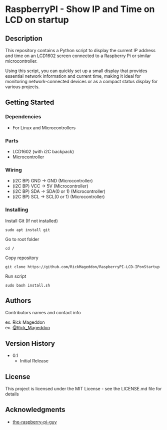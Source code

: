 # RaspberryPI - Show IP and Time on LCD on startup


## Description

This repository contains a Python script to display the current IP address and time on an LCD1602 screen connected to a Raspberry Pi or similar microcontroller.

Using this script, you can quickly set up a small display that provides essential network information and current time, making it ideal for monitoring network-connected devices or as a compact status display for various projects.

## Getting Started

### Dependencies

* For Linux and Microcontrollers

### Parts

* LCD1602 (with i2C backpack)
* Microcontroller

### Wiring

* (i2C BP) GND -> GND (Microcontroller)
* (i2C BP) VCC -> 5V (Microcontroller)
* (i2C BP) SDA -> SDA(0 or 1) (Microcontroller)
* (i2C BP) SCL -> SCL(0 or 1) (Microcontroller)

### Installing


Install Git (If not installed)
```terminal
sudo apt install git
```


Go to root folder
```terminal
cd /
```


Copy repository
```terminal
git clone https://github.com/RickMageddon/RaspberryPI-LCD-IPonStartup
```


Run script
```terminal
sudo bash install.sh
```


## Authors

Contributors names and contact info

ex. Rick Mageddon  
ex. [@Rick_Mageddon](https://twitter.com/Rick_Mageddon)

## Version History

* 0.1
    * Initial Release

## License

This project is licensed under the MIT License - see the LICENSE.md file for details

## Acknowledgments


* [the-raspberry-pi-guy](https://github.com/the-raspberry-pi-guy/lcd)
